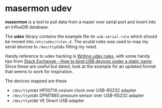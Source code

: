 # masermon udev
**masermon** is a tool to pull data from a maser over serial port and insert
into an InfluxDB database.

The **udev** library contains the example file `99-usb-serial.rule` which
should be moved into `/etc/udev/rules.d`. The acutal rules was used to map my
serial devices to `/dev/ttyUSBx` fitting my need.

Handy reference to udev hacking is [Writing udev rules](http://www.reactivated.net/writing_udev_rules.html), with some handy tips from [Stack Exchange - How to bind USB devices under a static name](https://unix.stackexchange.com/questions/66901/how-to-bind-usb-device-under-a-static-name). Since these are useful but dated, look at the example for an updated format that seems to work for inspiration.

The devices mapped are these

* `/dev/ttyUSB4` HP5071A cesium clock over USB-RS232 adapter
* `/dev/ttyUSB5` DPM7885 pressure sensor over USB-RS232 adapter
* `/dev/ttyUSB6` VE Direct USB adapter
